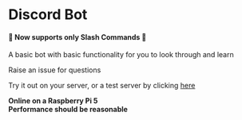 # Discord Bot

#### 🎉 Now supports only Slash Commands 🎉


A basic bot with basic functionality for you to look through and learn

Raise an issue for questions


Try it out on your server, or a test server by clicking [here](https://discord.com/oauth2/authorize?client_id=868398798999793714&permissions=0&scope=bot+applications.commands)


**Online on a Raspberry Pi 5**<br>
**Performance should be reasonable**
